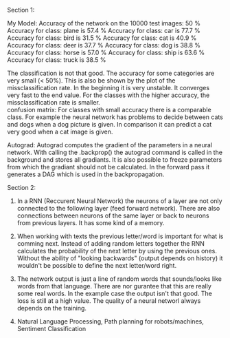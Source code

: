 Section 1:

My Model:
Accuracy of the network on the 10000 test images: 50 %
Accuracy for class: plane is 57.4 %
Accuracy for class: car   is 77.7 %
Accuracy for class: bird  is 31.5 %
Accuracy for class: cat   is 40.9 %
Accuracy for class: deer  is 37.7 %
Accuracy for class: dog   is 38.8 %
Accuracy for class: horse is 57.0 %
Accuracy for class: ship  is 63.6 %
Accuracy for class: truck is 38.5 %

The classification is not that good. The accuracy for some categories are very small (< 50%). This is also be shown by the plot of the missclassification rate. In the beginning it is very unstable. It converges very fast to the end value. For the classes with the higher accuracy, the missclassification rate is smaller.  
confusion matrix:
For classes with small accuracy there is a comparable class. For example the neural network has problems to decide between cats and dogs when a dog picture is given. In comparison it can predict a cat very good when a cat image is given.

Autograd:
Autograd computes the gradient of the parameters in a neural network. With calling the .backprop() the autograd command is called in the background and stores all gradiants.
It is also possible to freeze parameters from which the gradiant should not be calculated. 
In the forward pass it generates a DAG which is used in the backpropagation. 

Section 2:
1. In a RNN (Reccurent Neural Network) the neurons of a layer are not only connected to the following layer (feed forward network). There are also connections between neurons of the same layer or back to neurons from previous layers. It has some kind of a memory.

2. When working with texts the previous letter/word is important for what is comming next. Instead of adding random letters together the RNN calculates the probability of the next letter by using the previous ones. Without the ability of "looking backwards" (output depends on history) it wouldn't be possible to define the next letter/word right.

3. The network output is just a line of random words that sounds/looks like words from that language. There are nor gurantee that this are really some real words. In the example case the output isn't that good. The loss is still at a high value. The quality of a neural networl always depends on the training. 

4. Natural Language Processing, Path planning for robots/machines, Sentiment Classification
